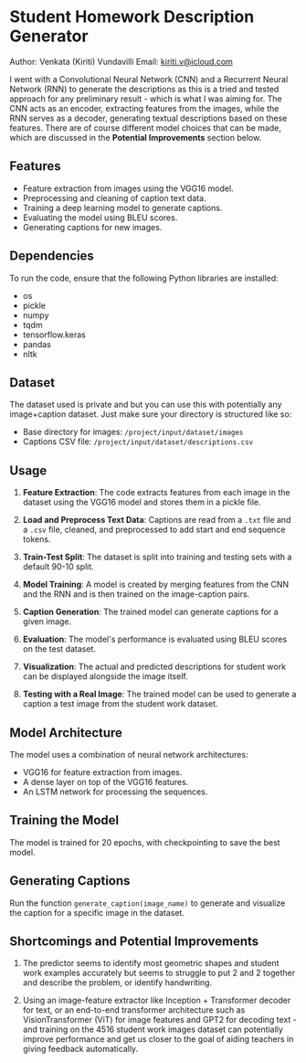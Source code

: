 		
# Student Homework Description Generator

Author: Venkata (Kiriti) Vundavilli
Email: kiriti.v@icloud.com

I went with a Convolutional Neural Network (CNN) and a Recurrent Neural Network (RNN) to generate the descriptions as this is a tried and tested approach for any preliminary result - which is what I was aiming for. The CNN acts as an encoder, extracting features from the images, while the RNN serves as a decoder, generating textual descriptions based on these features. There are of course different model choices that can be made, which are discussed in the **Potential Improvements** section below.

## Features

- Feature extraction from images using the VGG16 model.
- Preprocessing and cleaning of caption text data.
- Training a deep learning model to generate captions.
- Evaluating the model using BLEU scores.
- Generating captions for new images.

## Dependencies

To run the code, ensure that the following Python libraries are installed:

- os
- pickle
- numpy
- tqdm
- tensorflow.keras
- pandas
- nltk

## Dataset

The dataset used is private and but you can use this with potentially any image+caption dataset. Just make sure your directory is structured like so:

- Base directory for images: `/project/input/dataset/images`
- Captions CSV file: `/project/input/dataset/descriptions.csv`

## Usage

1. **Feature Extraction**: The code extracts features from each image in the dataset using the VGG16 model and stores them in a pickle file.

2. **Load and Preprocess Text Data**: Captions are read from a `.txt` file and a `.csv` file, cleaned, and preprocessed to add start and end sequence tokens.

3. **Train-Test Split**: The dataset is split into training and testing sets with a default 90-10 split.

4. **Model Training**: A model is created by merging features from the CNN and the RNN and is then trained on the image-caption pairs.

5. **Caption Generation**: The trained model can generate captions for a given image.

6. **Evaluation**: The model's performance is evaluated using BLEU scores on the test dataset.

7. **Visualization**: The actual and predicted descriptions for student work can be displayed alongside the image itself.

8. **Testing with a Real Image**: The trained model can be used to generate a caption a test image from the student work dataset.

## Model Architecture

The model uses a combination of neural network architectures:

- VGG16 for feature extraction from images.
- A dense layer on top of the VGG16 features.
- An LSTM network for processing the sequences.

## Training the Model

The model is trained for 20 epochs, with checkpointing to save the best model.

## Generating Captions

Run the function `generate_caption(image_name)` to generate and visualize the caption for a specific image in the dataset.

## Shortcomings and Potential Improvements

1. The predictor seems to identify most geometric shapes and student work examples accurately but seems to struggle to put 2 and 2 together and describe the problem, or identify handwriting.

2. Using an image-feature extractor like Inception + Transformer decoder for text, or an end-to-end transformer architecture such as VisionTransformer (ViT) for image features and GPT2 for decoding text - and training on the 4516 student work images dataset can potentially improve performance and get us closer to the goal of aiding teachers in giving feedback automatically.
